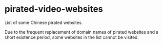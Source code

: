 # pirated-video-websites
List of some Chinese pirated websites.

Due to the frequent replacement of domain names of pirated websites and a short existence period, some websites in the list cannot be visited.
